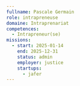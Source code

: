 ```yaml
---
fullname: Pascale Germain
role: intrapreneuse
domaine: Intraprenariat
competences:
  - Intrapreneur(se)
missions:
  - start: 2025-01-14
    end: 2025-12-31
    status: admin
    employer: justice
    startups:
      - jafer
---
```


